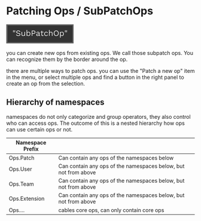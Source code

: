 # Patching Ops / SubPatchOps

![Button](img/subpatchop.png)

you can create new ops from existing ops. We call those subpatch ops. You can recognize them by the border around the op.

there are multiple ways to patch ops. you can use the "Patch a new op" item in the menu, or select multiple ops and find a button in the right panel to create an op from the selection.

## Hierarchy of namespaces

namespaces do not only categorize and group operators, they also control who can access ops. The outcome of this is a nested hierarchy how ops can use certain ops or not.

| Namespace Prefix |  |
| ----------- | --------- |
| Ops.Patch| Can contain any ops of the namespaces below |
| Ops.User| Can contain any ops of the namespaces below, but not from above |
| Ops.Team| Can contain any ops of the namespaces below, but not from above |
| Ops.Extension| Can contain any ops of the namespaces below, but not from above |
| Ops....| cables core ops, can only contain core ops |


